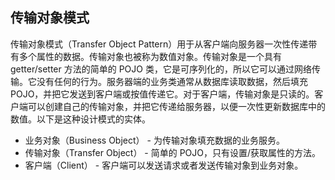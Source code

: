 
## 传输对象模式
传输对象模式（Transfer Object Pattern）用于从客户端向服务器一次性传递带有多个属性的数据。传输对象也被称为数值对象。传输对象是一个具有 getter/setter 方法的简单的 POJO 类，它是可序列化的，所以它可以通过网络传输。它没有任何的行为。服务器端的业务类通常从数据库读取数据，然后填充 POJO，并把它发送到客户端或按值传递它。对于客户端，传输对象是只读的。客户端可以创建自己的传输对象，并把它传递给服务器，以便一次性更新数据库中的数值。以下是这种设计模式的实体。

- 业务对象（Business Object） - 为传输对象填充数据的业务服务。
- 传输对象（Transfer Object） - 简单的 POJO，只有设置/获取属性的方法。
- 客户端（Client） - 客户端可以发送请求或者发送传输对象到业务对象。